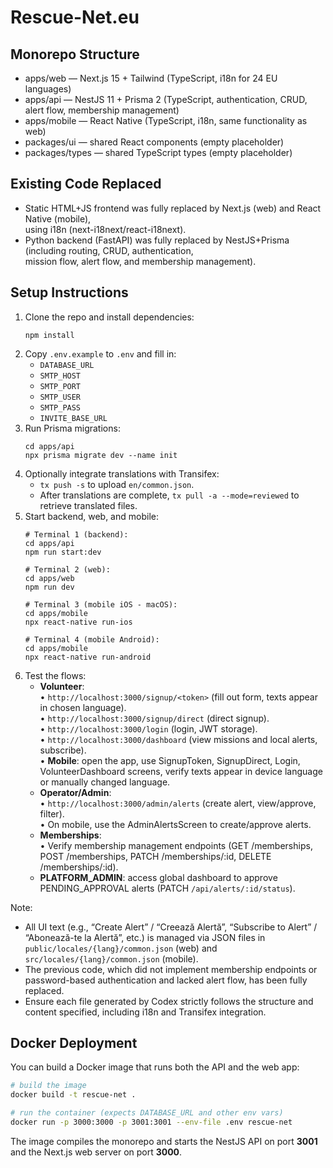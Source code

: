 # Rescue-Net.eu

## Monorepo Structure

- apps/web    — Next.js 15 + Tailwind (TypeScript, i18n for 24 EU languages)
- apps/api    — NestJS 11 + Prisma 2 (TypeScript, authentication, CRUD, alert flow, membership management)
- apps/mobile — React Native (TypeScript, i18n, same functionality as web)
- packages/ui — shared React components (empty placeholder)
- packages/types — shared TypeScript types (empty placeholder)

## Existing Code Replaced
- Static HTML+JS frontend was fully replaced by Next.js (web) and React Native (mobile),  
  using i18n (next-i18next/react-i18next).  
- Python backend (FastAPI) was fully replaced by NestJS+Prisma (including routing, CRUD, authentication,  
  mission flow, alert flow, and membership management).

## Setup Instructions
1. Clone the repo and install dependencies:
   ```
   npm install
   ```
2. Copy `.env.example` to `.env` and fill in:  
   - `DATABASE_URL`  
   - `SMTP_HOST`  
   - `SMTP_PORT`  
   - `SMTP_USER`  
   - `SMTP_PASS`  
   - `INVITE_BASE_URL`  
3. Run Prisma migrations:
   ```
   cd apps/api
   npx prisma migrate dev --name init
   ```
4. Optionally integrate translations with Transifex:  
   - `tx push -s` to upload `en/common.json`.  
   - After translations are complete, `tx pull -a --mode=reviewed` to retrieve translated files.  
5. Start backend, web, and mobile:
   ```
   # Terminal 1 (backend):
   cd apps/api
   npm run start:dev

   # Terminal 2 (web):
   cd apps/web
   npm run dev

   # Terminal 3 (mobile iOS - macOS):
   cd apps/mobile
   npx react-native run-ios

   # Terminal 4 (mobile Android):
   cd apps/mobile
   npx react-native run-android
   ```
6. Test the flows:
   - **Volunteer**:  
     • `http://localhost:3000/signup/<token>` (fill out form, texts appear in chosen language).  
     • `http://localhost:3000/signup/direct` (direct signup).  
     • `http://localhost:3000/login` (login, JWT storage).  
     • `http://localhost:3000/dashboard` (view missions and local alerts, subscribe).  
     • **Mobile**: open the app, use SignupToken, SignupDirect, Login, VolunteerDashboard screens, verify texts appear in device language or manually changed language.  
   - **Operator/Admin**:  
     • `http://localhost:3000/admin/alerts` (create alert, view/approve, filter).  
     • On mobile, use the AdminAlertsScreen to create/approve alerts.  
   - **Memberships**:  
     • Verify membership management endpoints (GET /memberships, POST /memberships, PATCH /memberships/:id, DELETE /memberships/:id).  
   - **PLATFORM_ADMIN**: access global dashboard to approve PENDING_APPROVAL alerts (PATCH `/api/alerts/:id/status`).  

Note:
 - All UI text (e.g., “Create Alert” / “Creează Alertă”, “Subscribe to Alert” / “Abonează-te la Alertă”, etc.) is managed via JSON files in `public/locales/{lang}/common.json` (web) and `src/locales/{lang}/common.json` (mobile).  
 - The previous code, which did not implement membership endpoints or password-based authentication and lacked alert flow, has been fully replaced.  
- Ensure each file generated by Codex strictly follows the structure and content specified, including i18n and Transifex integration.

## Docker Deployment

You can build a Docker image that runs both the API and the web app:

```bash
# build the image
docker build -t rescue-net .

# run the container (expects DATABASE_URL and other env vars)
docker run -p 3000:3000 -p 3001:3001 --env-file .env rescue-net
```

The image compiles the monorepo and starts the NestJS API on port **3001**
and the Next.js web server on port **3000**.
